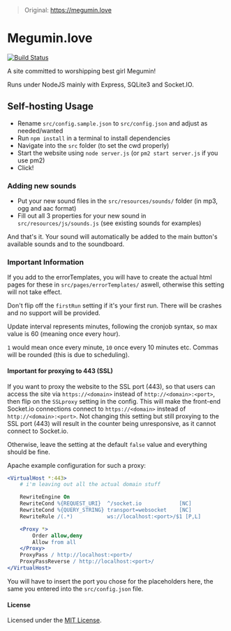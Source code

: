 >Original: https://megumin.love

# Megumin.love

[![Build Status](https://travis-ci.org/robflop/Megumin.love.svg?branch=master)](https://travis-ci.org/robflop/Megumin.love)

A site committed to worshipping best girl Megumin!

Runs under NodeJS mainly with Express, SQLite3 and Socket.IO.

## Self-hosting Usage

- Rename `src/config.sample.json` to `src/config.json` and adjust as needed/wanted
- Run `npm install` in a terminal to install dependencies
- Navigate into the `src` folder (to set the cwd properly)
- Start the website using `node server.js` (or `pm2 start server.js` if you use pm2)
- Click!

### Adding new sounds

- Put your new sound files in the `src/resources/sounds/` folder (in mp3, ogg and aac format)
- Fill out all 3 properties for your new sound in `src/resources/js/sounds.js` (see existing sounds for examples)

And that's it. Your sound will automatically be added to the main button's available sounds and to the soundboard.

### Important Information

If you add to the errorTemplates, you will have to create the actual html pages for these in `src/pages/errorTemplates/` aswell, otherwise this setting will not take effect.

Don't flip off the `firstRun` setting if it's your first run. There will be crashes and no support will be provided.

Update interval represents minutes, following the cronjob syntax, so max value is 60 (meaning once every hour).

`1` would mean once every minute, `10` once every 10 minutes etc. Commas will be rounded (this is due to scheduling).

#### Important for proxying to 443 (SSL)

If you want to proxy the website to the SSL port (443), so that users can access the site via `https://<domain>` instead of `http://<domain>:<port>`, then flip on the `SSLproxy` setting in the config.
This will make the front-end Socket.io connections connect to `https://<domain>` instead of `http://<domain>:<port>`.
Not changing this setting but still proxying to the SSL port (443) will result in the counter being unresponsive, as it cannot connect to Socket.io.

Otherwise, leave the setting at the default `false` value and everything should be fine.

Apache example configuration for such a proxy:

```apache
<VirtualHost *:443>
    # i'm leaving out all the actual domain stuff

    RewriteEngine On
    RewriteCond %{REQUEST_URI}  ^/socket.io            [NC]
    RewriteCond %{QUERY_STRING} transport=websocket    [NC]
    RewriteRule /(.*)           ws://localhost:<port>/$1 [P,L]

    <Proxy *>
        Order allow,deny
        Allow from all
    </Proxy>
    ProxyPass / http://localhost:<port>/
    ProxyPassReverse / http://localhost:<port>/
</VirtualHost>
```

You will have to insert the port you chose for the placeholders here, the same you entered into the `src/config.json` file.

#### License

Licensed under the [MIT License](LICENSE.md).
